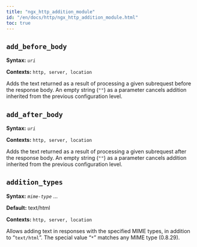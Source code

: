 ```yaml
---
title: "ngx_http_addition_module"
id: "/en/docs/http/ngx_http_addition_module.html"
toc: true
---
```


## `add_before_body`

**Syntax:** *`uri`*

**Contexts:** `http, server, location`

Adds the text returned as a result of processing a given subrequest
before the response body.
An empty string (`""`) as a parameter cancels addition
inherited from the previous configuration level.

## `add_after_body`

**Syntax:** *`uri`*

**Contexts:** `http, server, location`

Adds the text returned as a result of processing a given subrequest
after the response body.
An empty string (`""`) as a parameter cancels addition
inherited from the previous configuration level.

## `addition_types`

**Syntax:** *`mime-type`* ...

**Default:** text/html

**Contexts:** `http, server, location`

Allows adding text in responses with the specified MIME types,
in addition to “`text/html`”.
The special value “`*`” matches any MIME type (0.8.29).


